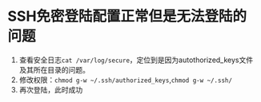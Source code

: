# SSH免密登陆配置正常但是无法登陆的问题  
1. 查看安全日志`cat /var/log/secure`，定位到是因为autothorized_keys文件及其所在目录的问题。  
2. 修改权限：`chmod g-w ~/.ssh/authorized_keys`,`chmod g-w ~/.ssh/`  
3. 再次登陆，此时成功
